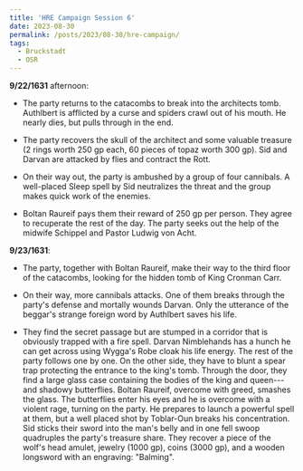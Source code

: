 ```yaml
---
title: 'HRE Campaign Session 6'
date: 2023-08-30
permalink: /posts/2023/08-30/hre-campaign/
tags:
  - Bruckstadt
  - OSR
---
```



**9/22/1631** afternoon:

- The party returns to the catacombs to break into the architects tomb. Authlbert is afflicted by a curse and spiders crawl out of his mouth. He nearly dies, but pulls through in the end. 

- The party recovers the skull of the architect and some valuable treasure (2 rings worth 250 gp each, 60 pieces of topaz worth 300 gp). Sid and Darvan are attacked by flies and contract the Rott.

- On their way out, the party is ambushed by a group of four cannibals. A well-placed Sleep spell by Sid neutralizes the threat and the group makes quick work of the enemies.

- Boltan Raureif pays them their reward of 250 gp per person. They agree to recuperate the rest of the day. The party seeks out the help of the midwife Schippel and Pastor Ludwig von Acht. 

**9/23/1631**:

- The party, together with Boltan Raureif, make their way to the third floor of the catacombs, looking for the hidden tomb of King Cronman Carr. 

- On their way, more cannibals attacks. One of them breaks through the party's defense and mortally wounds Darvan. Only the utterance of the beggar's strange foreign word by Authlbert saves his life.

- They find the secret passage but are stumped in a corridor that is obviously trapped with a fire spell. Darvan Nimblehands has a hunch he can get across using Wygga's Robe cloak his life energy. The rest of the party follows one by one. On the other side, they have to blunt a spear trap protecting the entrance to the king's tomb. Through the door, they find a large glass case containing the bodies of the king and queen---and shadowy butterflies. Boltan Raureif, overcome with greed, smashes the glass. The butterflies enter his eyes and he is overcome with a violent rage, turning on the party. He prepares to launch a powerful spell at them, but a well placed shot by Toblar-Oun breaks his concentration. Sid sticks their sword into the man's belly and in one fell swoop quadruples the party's treasure share. They recover a piece of the wolf's head amulet, jewelry (1000 gp), coins (3000 gp), and a wooden longsword with an engraving: "Balming". 
